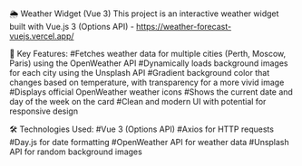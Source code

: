 🌦️ Weather Widget (Vue 3)
This project is an interactive weather widget built with Vue.js 3 (Options API) - https://weather-forecast-vuejs.vercel.app/

🚀 Key Features:
    #Fetches weather data for multiple cities (Perth, Moscow, Paris) using the OpenWeather API
    #Dynamically loads background images for each city using the Unsplash API
    #Gradient background color that changes based on temperature, with transparency for a more vivid image
    #Displays official OpenWeather weather icons
    #Shows the current date and day of the week on the card
    #Clean and modern UI with potential for responsive design

🛠️ Technologies Used:
    #Vue 3 (Options API)
    #Axios for HTTP requests
    #Day.js for date formatting
    #OpenWeather API for weather data
    #Unsplash API for random background images

